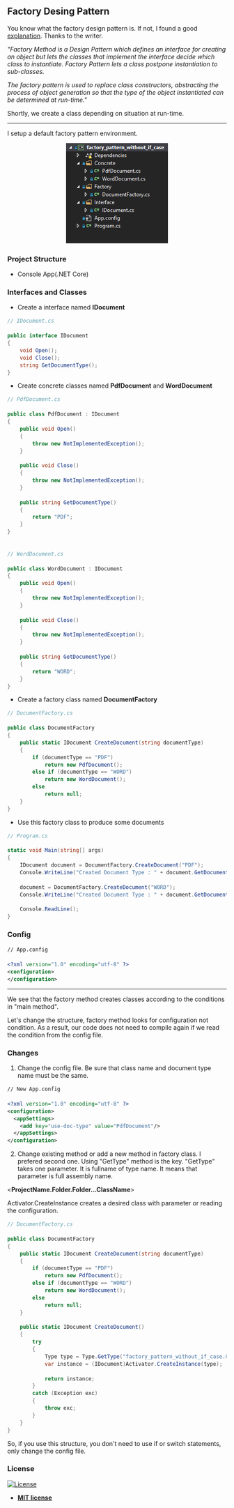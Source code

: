 ## Factory Desing Pattern

You know what the factory design pattern is. If not, I found a good <a href="https://www.c-sharpcorner.com/article/factory-method-design-pattern-in-c-sharp/">explanation</a>. Thanks to the writer.

<i>"Factory Method is a Design Pattern which defines an interface for creating an object but lets the classes that implement the interface decide which class to instantiate. Factory Pattern lets a class postpone instantiation to sub-classes.
 
The factory pattern is used to replace class constructors, abstracting the process of object generation so that the type of the object instantiated can be determined at run-time."</i>

Shortly, we create a class depending on situation at run-time.

---

I setup a default factory pattern environment.

<p align="center">
  <img src="https://github.com/hebset/factory-pattern-without-if-case/blob/master/factory-pattern-without-if-case/Images/ProjectStructures.png" alt="Project Structure">
</p>

### Project Structure

- Console App(.NET Core)

### Interfaces and Classes

- Create a interface named **IDocument**

```csharp
// IDocument.cs

public interface IDocument
{
    void Open();
    void Close();
    string GetDocumentType();
}
```

- Create concrete classes named **PdfDocument** and **WordDocument**

```csharp
// PdfDocument.cs

public class PdfDocument : IDocument
{
    public void Open()
    {
        throw new NotImplementedException();
    }

    public void Close()
    {
        throw new NotImplementedException();
    }

    public string GetDocumentType()
    {
        return "PDF";
    }
}


// WordDocument.cs

public class WordDocument : IDocument
{
    public void Open()
    {
        throw new NotImplementedException();
    }

    public void Close()
    {
        throw new NotImplementedException();
    }

    public string GetDocumentType()
    {
        return "WORD";
    }
}
```

- Create a factory class named **DocumentFactory**

```csharp
// DocumentFactory.cs

public class DocumentFactory
{
    public static IDocument CreateDocument(string documentType)
    {
        if (documentType == "PDF")
            return new PdfDocument();
        else if (documentType == "WORD")
            return new WordDocument();
        else
            return null;
    }
}
```

- Use this factory class to produce some documents

```csharp
// Program.cs

static void Main(string[] args)
{
    IDocument document = DocumentFactory.CreateDocument("PDF");
    Console.WriteLine("Created Document Type : " + document.GetDocumentType());

    document = DocumentFactory.CreateDocument("WORD");
    Console.WriteLine("Created Document Type : " + document.GetDocumentType());

    Console.ReadLine();
}
```

### Config

```xml
// App.config

<?xml version="1.0" encoding="utf-8" ?>
<configuration>
</configuration>
```

---


We see that the factory method creates classes according to the conditions in "main method".

Let's change the structure, factory method looks for configuration not condition. As a result, our code does not need to compile again if we read the condition from the config file.

### Changes

1. Change the config file. Be sure that class name and document type name must be the same.

```xml
// New App.config

<?xml version="1.0" encoding="utf-8" ?>
<configuration>
  <appSettings>
    <add key="use-doc-type" value="PdfDocument"/>
  </appSettings>
</configuration>
```
2. Change existing method or add a new method in factory class. I prefered second one. Using "GetType" method is the key. 
"GetType" takes one parameter. It is fullname of type name. It means that parameter is full assembly name. 

<**ProjectName.Folder.Folder...ClassName**>

Activator.CreateInstance creates a desired class with parameter or reading the configuration.

```csharp
// DocumentFactory.cs

public class DocumentFactory
{
    public static IDocument CreateDocument(string documentType)
    {
        if (documentType == "PDF")
            return new PdfDocument();
        else if (documentType == "WORD")
            return new WordDocument();
        else
            return null;
    }
    
    public static IDocument CreateDocument()
    {
        try
        {
            Type type = Type.GetType("factory_pattern_without_if_case.Concrete." + ConfigurationManager.AppSettings["use-doc-type"].ToString());
            var instance = (IDocument)Activator.CreateInstance(type);

            return instance;
        }
        catch (Exception exc)
        {
            throw exc;
        }
    }
}
```
So, if you use this structure, you don't need to use if or switch statements, only change the config file.

### License

[![License](http://img.shields.io/:license-mit-blue.svg?style=flat-square)](http://badges.mit-license.org)
- **[MIT license](http://opensource.org/licenses/mit-license.php)**
